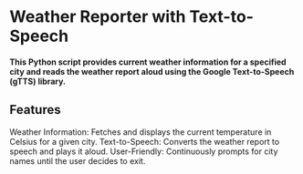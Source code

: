 # Weather Reporter with Text-to-Speech

#### This Python script provides current weather information for a specified city and reads the weather report aloud using the Google Text-to-Speech (gTTS) library.

## Features
Weather Information: Fetches and displays the current temperature in Celsius for a given city.
Text-to-Speech: Converts the weather report to speech and plays it aloud.
User-Friendly: Continuously prompts for city names until the user decides to exit.
